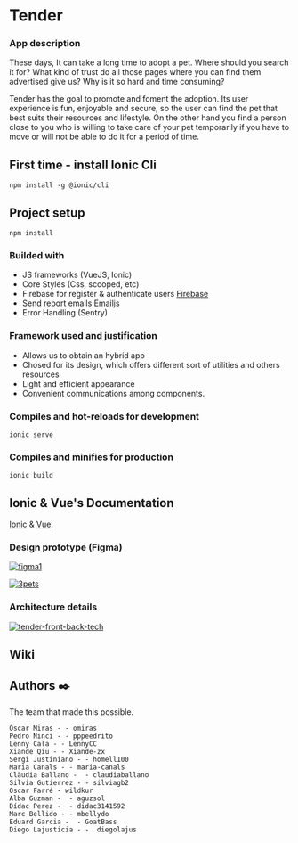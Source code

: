 # Tender

### App description

These days, It can take a long time to adopt a pet. Where should you search it for? What kind of trust do all those pages where you can find them advertised give us? Why is it so hard and time consuming?

Tender has the goal to promote and foment the adoption. Its user experience is fun, enjoyable and secure, so the user can find the pet that best suits their resources and lifestyle. On the other hand you find a person close to you who is willing to take care of your pet temporarily if you have to move or will not be able to do it for a period of time. 


## First time - install Ionic Cli
```
npm install -g @ionic/cli
```

## Project setup
```
npm install
```

### Builded with
  + JS frameworks (VueJS, Ionic) 
  + Core Styles (Css, scooped, etc)
  + Firebase for register & authenticate users [Firebase](https://firebase.google.com/?hl=es)
  + Send report emails [Emailjs](https://www.emailjs.com/)
  + Error Handling (Sentry)

### Framework used and justification
  + Allows us to obtain an hybrid app
  + Chosed for its design, which offers different sort of utilities and others resources
  + Light and efficient appearance
  + Convenient communications among components.


### Compiles and hot-reloads for development
```
ionic serve
```

### Compiles and minifies for production
```
ionic build
```


## Ionic & Vue's Documentation

[Ionic](https://ionicframework.com/docs/) & [Vue](https://v3.vuejs.org/).



### Design prototype (Figma)

<a href="https://www.figma.com/file/aUHXVXsho6ZdnWUjd6bmgi/Tinder-Mockup-for-Sketch?node-id=0%3A1"><img src="https://i.ibb.co/8gg5QZ9/figma1.jpg" alt="figma1" border="0"></a>

<a href="https://www.figma.com/file/aUHXVXsho6ZdnWUjd6bmgi/Tinder-Mockup-for-Sketch?node-id=0%3A1"><img src="https://i.ibb.co/KFLfVH8/3pets.jpg" alt="3pets" border="0"></a>


### Architecture details 

<a href="https://ibb.co/znXNvy8"><img src="https://i.ibb.co/bWs79SH/tender-front-back-tech.jpg" alt="tender-front-back-tech" border="0"></a>


## Wiki


## Authors :black_nib:

The team that made this possible.

    Óscar Miras - - omiras 
    Pedro Ninci - - pppeedrito 
    Lenny Cala - - LennyCC  
    Xiande Qiu - - Xiande-zx 
    Sergi Justiniano - - homell100   
    Maria Canals - - maria-canals 
    Clàudia Ballano -  - claudiaballano 
    Silvia Gutierrez - - silviagb2   
    Oscar Farré - wildkur 
    Alba Guzman -  - aguzsol 
    Dídac Perez -  - didac3141592 
    Marc Bellido - - mbellydo 
    Eduard Garcia -  - GoatBass 
    Diego Lajusticia - -  diegolajus 













